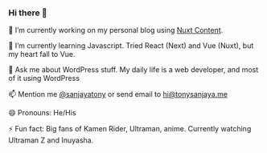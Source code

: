 ### Hi there 👋

🔭 I’m currently working on my personal blog using [Nuxt Content](https://content.nuxtjs.org/).

🌱 I’m currently learning Javascript. Tried React (Next) and Vue (Nuxt), but my heart fall to Vue.

💬 Ask me about WordPress stuff. My daily life is a web developer, and most of it using WordPress

📫 Mention me [@sanjayatony](https://twitter.com/sanjayatony) or send email to hi@tonysanjaya.me

😄 Pronouns: He/His

⚡ Fun fact: Big fans of Kamen Rider, Ultraman, anime. Currently watching Ultraman Z and Inuyasha.



<!--
**sanjayatony/sanjayatony** is a ✨ _special_ ✨ repository because its `README.md` (this file) appears on your GitHub profile.

Here are some ideas to get you started:

- 🔭 I’m currently working on ...
- 🌱 I’m currently learning ...
- 👯 I’m looking to collaborate on ...
- 🤔 I’m looking for help with ...
- 💬 Ask me about ...
- 📫 How to reach me: ...
- 😄 Pronouns: ...
- ⚡ Fun fact: ...
-->
